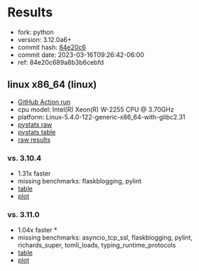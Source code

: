 # Results

- fork: python
- version: 3.12.0a6+
- commit hash: [84e20c6](https://github.com/python/cpython/commit/84e20c6)
- commit date: 2023-03-16T09:26:42-06:00
- ref: 84e20c689a8b3b6cebfd

## linux x86_64 (linux)

- [GitHub Action run](https://github.com/faster-cpython/benchmarking/actions/runs/4439585036)
- cpu model: Intel(R) Xeon(R) W-2255 CPU @ 3.70GHz
- platform: Linux-5.4.0-122-generic-x86_64-with-glibc2.31
- [pystats raw](bm-20230316-linux-x86_64-python-84e20c689a8b3b6cebfd-3.12.0a6%2B-84e20c6-pystats.json)
- [pystats table](bm-20230316-linux-x86_64-python-84e20c689a8b3b6cebfd-3.12.0a6%2B-84e20c6-pystats.md)
- [raw results](bm-20230316-linux-x86_64-python-84e20c689a8b3b6cebfd-3.12.0a6%2B-84e20c6.json)

### vs. 3.10.4

- 1.31x faster
- missing benchmarks: flaskblogging, pylint
- [table](bm-20230316-linux-x86_64-python-84e20c689a8b3b6cebfd-3.12.0a6%2B-84e20c6-vs-3.10.4.md)
- [plot](bm-20230316-linux-x86_64-python-84e20c689a8b3b6cebfd-3.12.0a6%2B-84e20c6-vs-3.10.4.png)

### vs. 3.11.0

- 1.04x faster \*
- missing benchmarks: asyncio_tcp_ssl, flaskblogging, pylint, richards_super, tomli_loads, typing_runtime_protocols
- [table](bm-20230316-linux-x86_64-python-84e20c689a8b3b6cebfd-3.12.0a6%2B-84e20c6-vs-3.11.0.md)
- [plot](bm-20230316-linux-x86_64-python-84e20c689a8b3b6cebfd-3.12.0a6%2B-84e20c6-vs-3.11.0.png)


